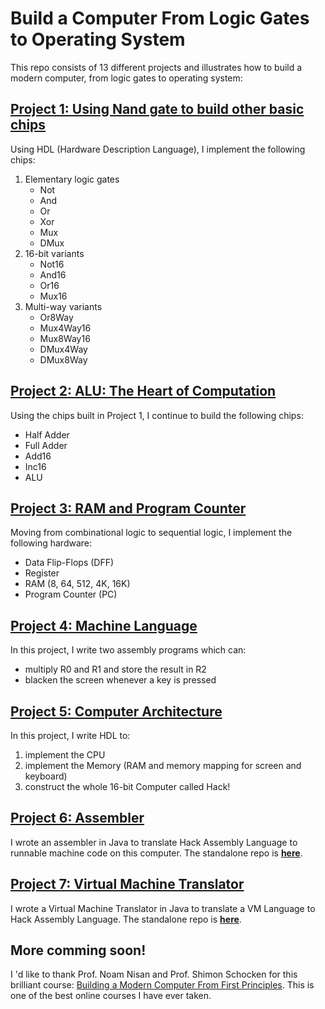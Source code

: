 # Build a Computer From Logic Gates to Operating System

This repo consists of 13 different projects and illustrates how to build a modern computer, from logic gates to operating system:

## [Project 1: Using Nand gate to build other basic chips](https://github.com/Yuchen-Wang-SH/Build-a-Computer-From-Logic-Gates-to-Operating-System/tree/master/projects/01)

Using HDL (Hardware Description Language), I implement the following chips:

1. Elementary logic gates
   - Not
   - And
   - Or
   - Xor
   - Mux
   - DMux
2. 16-bit variants
   - Not16
   - And16
   - Or16
   - Mux16
3. Multi-way variants
   - Or8Way
   - Mux4Way16
   - Mux8Way16
   - DMux4Way
   - DMux8Way

## [Project 2: ALU: The Heart of Computation](https://github.com/Yuchen-Wang-SH/Build-a-Computer-From-Logic-Gates-to-Operating-System/tree/master/projects/02)

Using the chips built in Project 1, I continue to build the following chips:

- Half Adder
- Full Adder
- Add16
- Inc16
- ALU

## [Project 3: RAM and Program Counter](https://github.com/Yuchen-Wang-SH/Build-a-Computer-From-Logic-Gates-to-Operating-System/tree/master/projects/03)

Moving from combinational logic to sequential logic, I implement the following hardware:

- Data Flip-Flops (DFF)
- Register
- RAM (8, 64, 512, 4K, 16K)
- Program Counter (PC)

## [Project 4: Machine Language](https://github.com/Yuchen-Wang-SH/Build-a-Computer-From-Logic-Gates-to-Operating-System/tree/master/projects/04)

In this project, I write two assembly programs which can:

- multiply R0 and R1 and store the result in R2
- blacken the screen whenever a key is pressed

## [Project 5: Computer Architecture](https://github.com/Yuchen-Wang-SH/Build-a-Computer-From-Logic-Gates-to-Operating-System/tree/master/projects/05)

In this project, I write HDL to:

1. implement the CPU
2. implement the Memory (RAM and memory mapping for screen and keyboard)
3. construct the whole 16-bit Computer called Hack!

## [Project 6: Assembler](https://github.com/Yuchen-Wang-SH/Build-a-Computer-From-Logic-Gates-to-Operating-System/tree/master/projects/06)

I wrote an assembler in Java to translate Hack Assembly Language to runnable machine code on this computer. The standalone repo is [**here**](https://github.com/Yuchen-Wang-SH/Hack-Assembler).

## [Project 7: Virtual Machine Translator](https://github.com/Yuchen-Wang-SH/Build-a-Computer-From-Logic-Gates-to-Operating-System/tree/master/projects/07)

I wrote a Virtual Machine Translator in Java to translate a VM Language to Hack Assembly Language. The standalone repo is [**here**](https://github.com/Yuchen-Wang-SH/Jack-Virtual-Machine-Translator).

## More comming soon!

I 'd like to thank Prof. Noam Nisan and Prof. Shimon Schocken for this brilliant course: [Building a Modern Computer From First Principles](https://www.nand2tetris.org/). This is one of the best online courses I have ever taken.
